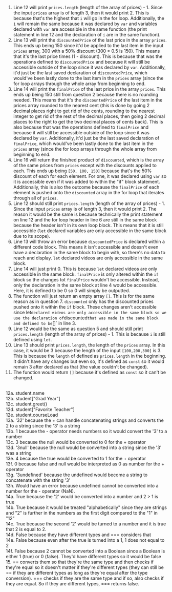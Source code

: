 1. Line 12 will print `prices.length` (length of the array of prices) - 1. Since the input `prices` array is of length 3, then it would print 2. This is because that's the highest that `i` will go in the for loop. Additionally, the `i` will remain the same because it was declared by `var` and variables declared with `var` are accessible in the same function (the print statement in line 12 and the declaration of `i` are in the same function).
2. Line 13 will print the `discountedPrice` of the last price in the array `prices`. This ends up being 150 since it'd be applied to the last item in the input `prices` array, 300 with a 50% discount (300 * 0.5 is 150). This means that it's the last price times (1 - discount). This is because that was the operations defined to `discountedPrice` and because it will still be accessible outside of the loop since it was declared by `var`. Additionally, it'd just be the last saved declaration of `discountedPrice`, which would've been lastly done to the last item in the `prices` array (since the for loop arrays through the whole array from beginning to end.
3. Line 14 will print the `finalPrice` of the last price in the array `prices`. This ends up being 150 still from question 2 because there is no rounding needed. This means that it's the `discountedPrice` of the last item in the prices array rounded to the nearest cent (this is done by going 2 decimal places right to get rid of the cents, rounding to the nearest integer to get rid of the rest of the decimal places, then going 2 decimal places to the right to get the two decimal places of cents back). This is also because that was the operations defined to `finalPrice` and because it will still be accessible outside of the loop since it was declared by `var`. Additionally, it'd just be the last saved declaration of `finalPrice`, which would've been lastly done to the last item in the `prices` array (since the for loop arrays through the whole array from beginning to end.
4. Line 16 will return the finished product of `discounted`, which is the array of the same prices from `prices` except with the discounts applied to each. This ends up being `[50, 100, 150]` because that's the 50% discount of each for each element. For one, it was declared using `var` so it is accessible even if it was added to within the "if" block statement. Additionally, this is also the outcome because the `finalPrice` of each element is pushed onto the `discounted` array in the for loop that iterates through all of `prices`.
5. Line 12 should still print `prices.length` (length of the array of prices) - 1. Since the input `prices` array is of length 3, then it would print 2. The reason it would be the same is because technically the print statement on line 12 and the for loop header in line 6 are still in the same block because the header isn't in its own loop block. This means that it is still accessible (`let` declared variables are only accessible in the same block due to its scope).
6. Line 13 will throw an error because `discountedPrice` is declared within a different code block. This means it isn't accessible and doesn't even have a declaration in the same block to begin with, so there's no data to reach and display. `let` declared videos are only accessible in the same block.
7.  Line 14 will just print 0. This is because `let` declared videos are only accessible in the same block. `finalPrice` is only altered within the `if` block so the changes tot `finalPrice` wouldn't be accessible. Instead, only the declaration in the same block at line 4 would be accessible. Here, it is defined to be 0 so 0 will simply be outputted.
8.  The function will just return an empty array `[]`. This is for the same reason as in question 7. `discounted` only has the discounted prices pushed onto it within the `if` block. These changes aren't accessible since let` declared videos are only accessible in the same block so we use the declaration of `discounted` that was made in the same block and defined to be `[]` in line 3.
9.  Line 12 would be the same as question 5 and should still print `prices.length` (length of the array of prices) - 1. This is because `i` is still defined using `let`.
10.  Line 13 should print `prices.length`, the length of the `prices` array. In this case, it would be 3 because the length of the input `[100,200,300]` is 3. This is because the `length` of defined as `prices.length` in the beginning. It didn't have any changes but even so, it's defined as `const` so it would remain 3 after declared as that (the value couldn't be changed).
11.  The function would return `[]` because it's defined as `const` so it can't be changed.
<br />
12a. student.name
<br />
12b. student["Grad Year"]
<br />
12c. student.greet()
<br />
12d. student["Favorite Teacher"]
<br />
12e. student.courseLoad
<br />
13a. '32' because the + can handle concatenating strings and converts the 2 to a string since the '3' is a string
<br />
13b. 1 because the - operator needs numbers so it would convert the '3' to a number
<br />
13c. 3 because the null would be converted to 0 for the + operator
<br />
13d. '3null' because the null would be converted into a string since the '3' was a string
<br />
13e. 4 because the true would be converted to 1 for the + operator
<br />
13f. 0 because false and null would be interpreted as 0 as number for the + operator
<br />
13g. '3undefined' because the undefined would become a string to concatenate with the string '3'
<br />
13h. Would have an error because undefined cannot be converted into a number for the - operator (NaN).
<br />
14a. True because the '2' would be converted into a number and 2 > 1 is true
<br />
14b. True because it would be treated "alphabetically" since they are strings and "2" is further in the numbers as the first digit compared to the "1" in "12"
<br />
14c. True because the second '2' would be turned to a number and it is true that 2 is equal to 2.
<br />
14d. False because they have different types and === considers that
<br />
14e. False because even after the true is turned into a 1, 1 does not equal to 2
<br />
14f. False because 2 cannot be converted into a Boolean since a Boolean is either 1 (true) or 0 (false). They'd have different types so it would be false
<br />
15. == converts them so that they're the same type and then checks if they're equal so it doesn't matter if they're different types (they can still be == if they are different types as long as they're equal after the type conversion). === checks if they are the same type and if so, also checks if they are equal. So if they are different types, === returns false.
